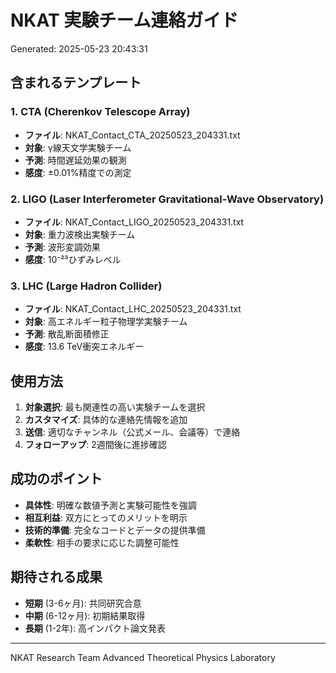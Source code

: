 # NKAT 実験チーム連絡ガイド

Generated: 2025-05-23 20:43:31

## 含まれるテンプレート

### 1. CTA (Cherenkov Telescope Array)
- **ファイル**: NKAT_Contact_CTA_20250523_204331.txt
- **対象**: γ線天文学実験チーム
- **予測**: 時間遅延効果の観測
- **感度**: ±0.01%精度での測定

### 2. LIGO (Laser Interferometer Gravitational-Wave Observatory)  
- **ファイル**: NKAT_Contact_LIGO_20250523_204331.txt
- **対象**: 重力波検出実験チーム
- **予測**: 波形変調効果
- **感度**: 10⁻²³ひずみレベル

### 3. LHC (Large Hadron Collider)
- **ファイル**: NKAT_Contact_LHC_20250523_204331.txt
- **対象**: 高エネルギー粒子物理学実験チーム
- **予測**: 散乱断面積修正
- **感度**: 13.6 TeV衝突エネルギー

## 使用方法

1. **対象選択**: 最も関連性の高い実験チームを選択
2. **カスタマイズ**: 具体的な連絡先情報を追加
3. **送信**: 適切なチャンネル（公式メール、会議等）で連絡
4. **フォローアップ**: 2週間後に進捗確認

## 成功のポイント

- **具体性**: 明確な数値予測と実験可能性を強調
- **相互利益**: 双方にとってのメリットを明示
- **技術的準備**: 完全なコードとデータの提供準備
- **柔軟性**: 相手の要求に応じた調整可能性

## 期待される成果

- **短期** (3-6ヶ月): 共同研究合意
- **中期** (6-12ヶ月): 初期結果取得
- **長期** (1-2年): 高インパクト論文発表

---
NKAT Research Team
Advanced Theoretical Physics Laboratory
